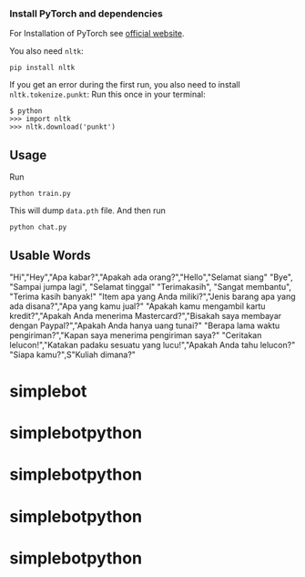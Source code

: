 ### Install PyTorch and dependencies

For Installation of PyTorch see [official website](https://pytorch.org/).

You also need `nltk`:
 ```console
pip install nltk
 ```

If you get an error during the first run, you also need to install `nltk.tokenize.punkt`:
Run this once in your terminal:
 ```console
$ python
>>> import nltk
>>> nltk.download('punkt')
```

## Usage
Run
```console
python train.py
```
This will dump `data.pth` file. And then run
```console
python chat.py
```
## Usable Words

"Hi","Hey","Apa kabar?","Apakah ada orang?","Hello","Selamat siang"
"Bye", "Sampai jumpa lagi", "Selamat tinggal"
"Terimakasih", "Sangat membantu", "Terima kasih banyak!"
"Item apa yang Anda miliki?","Jenis barang apa yang ada disana?","Apa yang kamu jual?"
"Apakah kamu mengambil kartu kredit?","Apakah Anda menerima Mastercard?","Bisakah saya membayar dengan Paypal?","Apakah Anda hanya uang tunai?"
"Berapa lama waktu pengiriman?","Kapan saya menerima pengiriman saya?"
"Ceritakan lelucon!","Katakan padaku sesuatu yang lucu!","Apakah Anda tahu lelucon?"
"Siapa kamu?",S"Kuliah dimana?"

# simplebot
# simplebotpython
# simplebotpython
# simplebotpython
# simplebotpython
